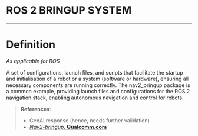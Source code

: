 <h1>ROS 2 BRINGUP SYSTEM</h1>

---

# Definition
_As applicable for ROS_

A set of configurations, launch files, and scripts that facilitate the startup and initialisation of a robot or a system (software or hardware), ensuring all necessary components are running correctly. The nav2_bringup package is a common example, providing launch files and configurations for the ROS 2 navigation stack, enabling autonomous navigation and control for robots.

> **References**:
>
> - GenAI response (hence, needs further validation)
> - [_Nav2-bringup_, **Qualcomm.com**](https://docs.qualcomm.com/bundle/publicresource/topics/80-70015-265/nav2-bringup_5_2_1.html)
